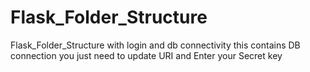 # Flask_Folder_Structure
Flask_Folder_Structure with login and db connectivity
this contains DB connection you just need to update URI
and Enter your Secret key
